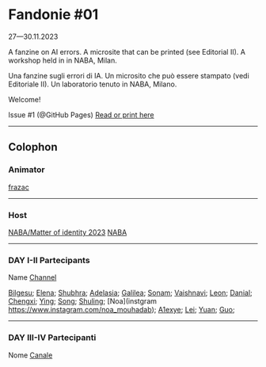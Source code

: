 # Fandonie #01
27—30.11.2023

A fanzine on AI errors.
A microsite that can be printed (see Editorial II).
A workshop held in in NABA, Milan.

Una fanzine sugli errori di IA.
Un microsito che può essere stampato (vedi Editoriale II).
Un laboratorio tenuto in NABA, Milano.

Welcome!

Issue #1 (@GitHub Pages)
[Read or print here](https://frazac.github.io/fandonie/)

***

## Colophon

### Animator
[frazac](https://linktr.ee/frazac)

***

### Host
[NABA/Matter of identity 2023](https://www.instagram.com/matterofidentity/?hl=it)
[NABA](https://www.naba.it/)

***

### DAY I-II Partecipants
Name
[Channel](https://univers.tld/name)

[Bilgesu](https://www.linkedin.com/in/bilgesuy%C4%B1ld%C4%B1z/);
[Elena](https://instagram.com/megastupidblonde);
[Shubhra](https://www.behance.net/Shubhra_Bhatnagar);
[Adelasia](https://www.instagram.com/aisaleda/);
[Galilea](https://instagram.com/galileaaveloz?igshid=OGQ5ZDc2ODk2ZA==);
[Sonam](https://www.linkedin.com/in/sonam-gupta-313882214);
[Vaishnavi](https://www.linkedin.com/in/vaishnavi-bhandari-315a861a5/);
[Leon](https://www.instagram.com/leon_fdo/);
[Danial](https://instagram.com/danial_saliba?igshid=OGQ5ZDc2ODk2ZA==);
[Chengxi](https://instagram.com/chencyjaaa);
[Ying](https://instagram.com/ko.ng5218?igshid=NzZlODBkYWE4Ng==);
[Song](https://instagram.com/sooooyuanoooong);
[Shuling](https://instagram.com/shuling.celine?igshid=OGQ5ZDc2ODk2ZA%3D%3D&utm_source=qr);
[Noa](instgram https://www.instagram.com/noa_mouhadab);
[A1exye](https://instagram.com/a1exye_17?igshid=OGQ5ZDc2ODk2ZA%3D%3D&utm_source=qr);
[Lei](https://instagram.com/angelooooooo_0?igshid=NzZlODBkYWE4Ng==);
[Yuan](https://instagram.com/chacha8868?igshid=OGQ5ZDc2ODk2ZA==);
[Guo](https://instagram.com/_yingdian_?igshid=OGQ5ZDc2ODk2ZA%3D%3D&utm_source=qr);

***

### DAY III-IV Partecipanti
Nome
[Canale](https://universo.tld/nome)